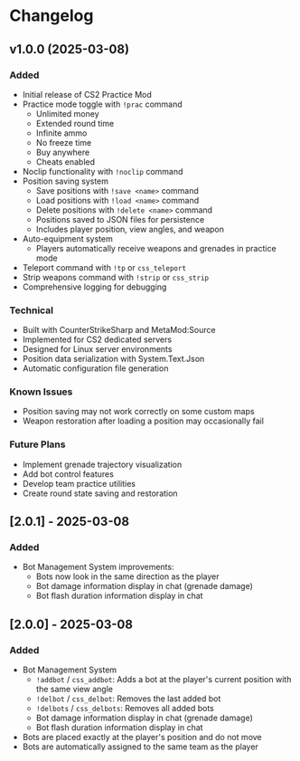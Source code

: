 # Changelog

## v1.0.0 (2025-03-08)

### Added
- Initial release of CS2 Practice Mod
- Practice mode toggle with `!prac` command
  - Unlimited money
  - Extended round time
  - Infinite ammo
  - No freeze time
  - Buy anywhere
  - Cheats enabled
- Noclip functionality with `!noclip` command
- Position saving system
  - Save positions with `!save <name>` command
  - Load positions with `!load <name>` command
  - Delete positions with `!delete <name>` command
  - Positions saved to JSON files for persistence
  - Includes player position, view angles, and weapon
- Auto-equipment system
  - Players automatically receive weapons and grenades in practice mode
- Teleport command with `!tp` or `css_teleport`
- Strip weapons command with `!strip` or `css_strip`
- Comprehensive logging for debugging

### Technical
- Built with CounterStrikeSharp and MetaMod:Source
- Implemented for CS2 dedicated servers
- Designed for Linux server environments
- Position data serialization with System.Text.Json
- Automatic configuration file generation

### Known Issues
- Position saving may not work correctly on some custom maps
- Weapon restoration after loading a position may occasionally fail

### Future Plans
- Implement grenade trajectory visualization
- Add bot control features
- Develop team practice utilities
- Create round state saving and restoration

## [2.0.1] - 2025-03-08
### Added
- Bot Management System improvements:
  - Bots now look in the same direction as the player
  - Bot damage information display in chat (grenade damage)
  - Bot flash duration information display in chat

## [2.0.0] - 2025-03-08

### Added
- Bot Management System
  - `!addbot` / `css_addbot`: Adds a bot at the player's current position with the same view angle
  - `!delbot` / `css_delbot`: Removes the last added bot
  - `!delbots` / `css_delbots`: Removes all added bots
  - Bot damage information display in chat (grenade damage)
  - Bot flash duration information display in chat
- Bots are placed exactly at the player's position and do not move
- Bots are automatically assigned to the same team as the player
